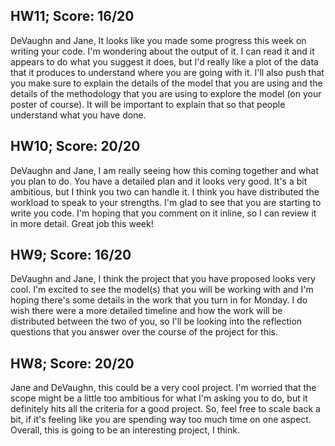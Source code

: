 ## HW11; Score: 16/20

DeVaughn and Jane, It looks like you made some progress this week on writing your code. I'm wondering about the output of it. I can read it and it appears to do what you suggest it does, but I'd really like a plot of the data that it produces to understand where you are going with it. I'll also push that you make sure to explain the details of the model that you are using and the details of the methodology that you are using to explore the model (on your poster of course). It will be important to explain that so that people understand what you have done.


## HW10; Score: 20/20

DeVaughn and Jane, I am really seeing how this coming together and what you plan to do. You have a detailed plan and it looks very good. It's a bit ambitious, but I think you two can handle it. I think you have distributed the workload to speak to your strengths. I'm glad to see that you are starting to write you code. I'm hoping that you comment on it inline, so I can review it in more detail. Great job this week!

## HW9; Score: 16/20

DeVaughn and Jane, I think the project that you have proposed looks very cool. I'm excited to see the model(s) that you will be working with and I'm hoping there's some details in the work that you turn in for Monday. I do wish there were a more detailed timeline and how the work will be distributed between the two of you, so I'll be looking into the reflection questions that you answer over the course of the project for this.

## HW8; Score: 20/20

Jane and DeVaughn, this could be a very cool project. I'm worried that the scope might be a little too ambitious for what I'm asking you to do, but it definitely hits all the criteria for a good project. So, feel free to scale back a bit, if it's feeling like you are spending way too much time on one aspect. Overall, this is going to be an interesting project, I think.

